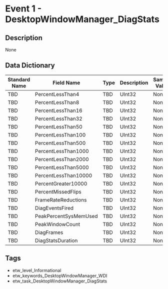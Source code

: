 # Event 1 - DesktopWindowManager_DiagStats

## Description
None

## Data Dictionary
|Standard Name|Field Name|Type|Description|Sample Value|
|---|---|---|---|---|
|TBD|PercentLessThan4|TBD|UInt32|None|None|
|TBD|PercentLessThan8|TBD|UInt32|None|None|
|TBD|PercentLessThan16|TBD|UInt32|None|None|
|TBD|PercentLessThan32|TBD|UInt32|None|None|
|TBD|PercentLessThan50|TBD|UInt32|None|None|
|TBD|PercentLessThan100|TBD|UInt32|None|None|
|TBD|PercentLessThan500|TBD|UInt32|None|None|
|TBD|PercentLessThan1000|TBD|UInt32|None|None|
|TBD|PercentLessThan2000|TBD|UInt32|None|None|
|TBD|PercentLessThan5000|TBD|UInt32|None|None|
|TBD|PercentLessThan10000|TBD|UInt32|None|None|
|TBD|PercentGreater10000|TBD|UInt32|None|None|
|TBD|PercentMissedFlips|TBD|UInt32|None|None|
|TBD|FrameRateReductions|TBD|UInt32|None|None|
|TBD|DiagEventsFired|TBD|UInt32|None|None|
|TBD|PeakPercentSysMemUsed|TBD|UInt32|None|None|
|TBD|PeakWindowCount|TBD|UInt32|None|None|
|TBD|DiagFrames|TBD|UInt32|None|None|
|TBD|DiagStatsDuration|TBD|UInt32|None|None|

## Tags
* etw_level_Informational
* etw_keywords_DesktopWindowManager_WDI
* etw_task_DesktopWindowManager_DiagStats